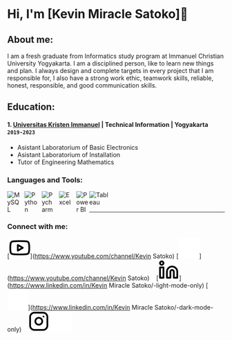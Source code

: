 # Hi, I'm [Kevin Miracle Satoko]👋
## About me:
I am a fresh graduate from Informatics study program at Immanuel Christian University Yogyakarta. I am a disciplined person, like to learn new things and plan. I always design and complete targets in every project that I am responsible for, I also have a strong work ethic, teamwork skills, reliable, honest, responsible, and good communication skills.

## Education:

#### 1. [Universitas Kristen Immanuel](https://www.ukrim.ac.id) | Technical Information | Yogyakarta `2019-2023`
   - Asistant Laboratorium of Basic Electronics
   - Asistant Laboratorium of Installation
   - Tutor of Engineering Mathematics



### Languages and Tools:

[<img align="left" alt="MySQL" width="30px" src="https://cdn.jsdelivr.net/gh/devicons/devicon/icons/mysql/mysql-original.svg" style="padding-right:10px;" />][webdev]
[<img align="left" alt="Python" width="30px" src="https://upload.wikimedia.org/wikipedia/commons/thumb/c/c3/Python-logo-notext.svg/110px-Python-logo-notext.svg.png?20100317150552" style="padding-right:10px;" />][webdev]
[<img align="left" alt="Pycharm" width="30px" src="https://upload.wikimedia.org/wikipedia/commons/thumb/1/1d/PyCharm_Icon.svg/220px-PyCharm_Icon.svg.png" style="padding-right:10px;" />][webdev]
[<img align="left" alt="Excel" width="30px" src="https://is2-ssl.mzstatic.com/image/thumb/Purple126/v4/a8/fd/5a/a8fd5a84-c6f1-355f-3b9f-6e86598efaa3/XCEL.png/1200x630bb.png" style="padding-right:10px;" />][webdev]
[<img align="left" alt="Power BI" width="30px" src="https://powerbi.microsoft.com/pictures/application-logos/svg/powerbi.svg" style="padding-right:0px;" />][webdev]
[<img align="left" alt="Tableau" width="50px" src="https://logos-world.net/wp-content/uploads/2021/10/Tableau-Symbol.png" style="padding-right:10px;" />][webdev]

<br />
<br />

---
### Connect with me:

[![website](./img/youtube-light.svg)](https://www.youtube.com/channel/Kevin Satoko)
[![website](./img/youtube-dark.svg)](https://www.youtube.com/channel/Kevin Satoko)
&nbsp;&nbsp;
[![website](./img/linkedin-light.svg)](https://www.linkedin.com/in/Kevin Miracle Satoko/-light-mode-only)
[![website](./img/linkedin-dark.svg)](https://www.linkedin.com/in/Kevin Miracle Satoko/-dark-mode-only)
&nbsp;&nbsp;
[![website](./img/instagram-light.svg)](https://www.instagram.com/kevinn_miracle/-light-mode-only)
[![website](./img/instagram-dark.svg)](https://www.instagram.com/kevinn_miracle/-dark-mode-only)



[webdev]: https://github.com/kevinmiraclesatoko/kevinmiraclesatoko
